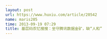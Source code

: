 ```yaml
---
layout: post
url: https://www.huxiu.com/article/20542
name: maris205
time: 2013-09-19 07:29
title: 基层码农忆搜搜：坐守腾讯数据金矿，缺“人和”
---
```

